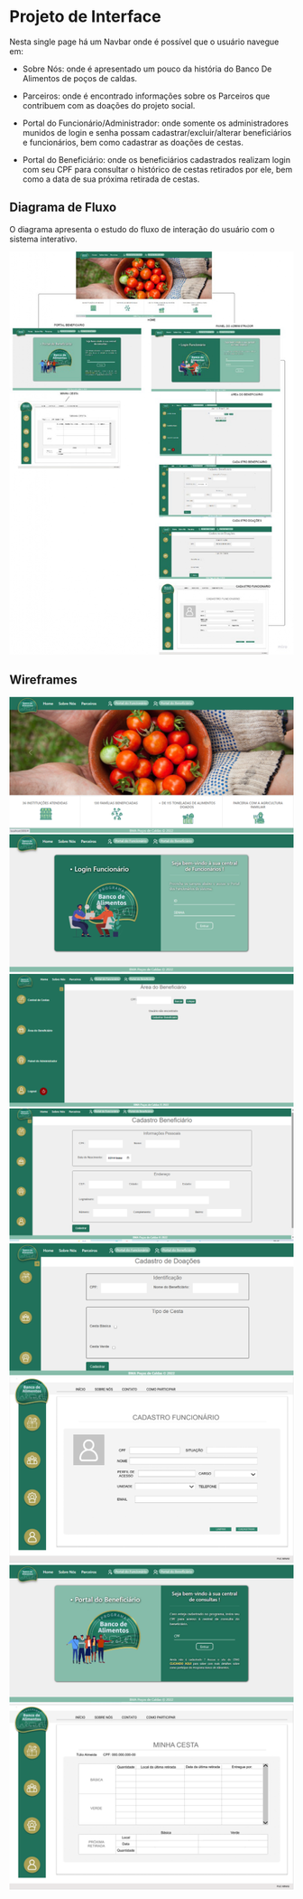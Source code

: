 
# Projeto de Interface



Nesta single page há um Navbar onde é possível que o usuário navegue em:

* Sobre Nós: onde é apresentado um pouco da história do Banco De Alimentos de poços de caldas. 

* Parceiros: onde é encontrado informações sobre os Parceiros que contribuem com as doações do projeto social. 

* Portal do Funcionário/Administrador: onde somente os administradores munidos de login e senha possam cadastrar/excluir/alterar beneficiários e funcionários, bem como cadastrar as doações de cestas. 

* Portal do Beneficiário: onde os beneficiários cadastrados realizam login com seu CPF para consultar o histórico de cestas retirados por ele, bem como a data de sua próxima retirada de cestas.


## Diagrama de Fluxo

O diagrama apresenta o estudo do fluxo de interação do usuário com o sistema interativo.

![Exemplo de Diagrama de Fluxo](img/UserflowBma.jpg)


## Wireframes

![Exemplo de Wireframe](img/Home.png)
![Exemplo de Wireframe](img/PainelAdministrador.png)
![Exemplo de Wireframe](img/CadastroBeneficiario.png)
![Exemplo de Wireframe](img/CadastroBeneficiario2.png)
![Exemplo de Wireframe](img/CadastroDoacoes.png)
![Exemplo de Wireframe](img/CadastroFuncionario.png)
![Exemplo de Wireframe](img/LoginBeneficiario.png)
![Exemplo de Wireframe](img/MinhaCesta.png)


